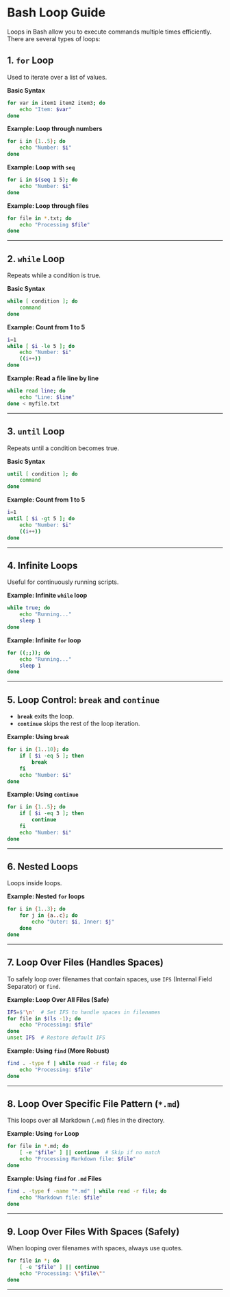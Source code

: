 # Bash Loop Guide

Loops in Bash allow you to execute commands multiple times efficiently. There are several types of loops:

## 1. `for` Loop

Used to iterate over a list of values.

**Basic Syntax**
```bash
for var in item1 item2 item3; do
    echo "Item: $var"
done
```

**Example: Loop through numbers**
```bash
for i in {1..5}; do
    echo "Number: $i"
done
```

**Example: Loop with `seq`**
```bash
for i in $(seq 1 5); do
    echo "Number: $i"
done
```

**Example: Loop through files**
```bash
for file in *.txt; do
    echo "Processing $file"
done
```

---

## 2. `while` Loop

Repeats while a condition is true.

**Basic Syntax**
```bash
while [ condition ]; do
    command
done
```

**Example: Count from 1 to 5**
```bash
i=1
while [ $i -le 5 ]; do
    echo "Number: $i"
    ((i++))
done
```

**Example: Read a file line by line**
```bash
while read line; do
    echo "Line: $line"
done < myfile.txt
```

---

## 3. `until` Loop

Repeats until a condition becomes true.

**Basic Syntax**
```bash
until [ condition ]; do
    command
done
```

**Example: Count from 1 to 5**
```bash
i=1
until [ $i -gt 5 ]; do
    echo "Number: $i"
    ((i++))
done
```

---

## 4. Infinite Loops

Useful for continuously running scripts.

**Example: Infinite `while` loop**
```bash
while true; do
    echo "Running..."
    sleep 1
done
```

**Example: Infinite `for` loop**
```bash
for ((;;)); do
    echo "Running..."
    sleep 1
done
```

---

## 5. Loop Control: `break` and `continue`

- **`break`** exits the loop.
- **`continue`** skips the rest of the loop iteration.

**Example: Using `break`**
```bash
for i in {1..10}; do
    if [ $i -eq 5 ]; then
        break
    fi
    echo "Number: $i"
done
```

**Example: Using `continue`**
```bash
for i in {1..5}; do
    if [ $i -eq 3 ]; then
        continue
    fi
    echo "Number: $i"
done
```

---

## 6. Nested Loops

Loops inside loops.

**Example: Nested `for` loops**
```bash
for i in {1..3}; do
    for j in {a..c}; do
        echo "Outer: $i, Inner: $j"
    done
done
```

---

## 7. Loop Over Files (Handles Spaces)

To safely loop over filenames that contain spaces, use `IFS` (Internal Field Separator) or `find`.

**Example: Loop Over All Files (Safe)**
```bash
IFS=$'\n'  # Set IFS to handle spaces in filenames
for file in $(ls -1); do
    echo "Processing: $file"
done
unset IFS  # Restore default IFS
```

**Example: Using `find` (More Robust)**
```bash
find . -type f | while read -r file; do
    echo "Processing: $file"
done
```

---

## 8. Loop Over Specific File Pattern (`*.md`)

This loops over all Markdown (`.md`) files in the directory.

**Example: Using `for` Loop**
```bash
for file in *.md; do
    [ -e "$file" ] || continue  # Skip if no match
    echo "Processing Markdown file: $file"
done
```

**Example: Using `find` for `.md` Files**
```bash
find . -type f -name "*.md" | while read -r file; do
    echo "Markdown file: $file"
done
```

---

## 9. Loop Over Files With Spaces (Safely)

When looping over filenames with spaces, always use quotes.

```bash
for file in *; do
    [ -e "$file" ] || continue
    echo "Processing: \"$file\""
done
```

---
